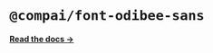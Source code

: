 # `@compai/font-odibee-sans`

[**Read the docs &rarr;**](https://components.ai/docs/typefaces/odibee-sans)
